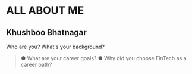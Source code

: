 # ALL ABOUT ME 
## Khushboo Bhatnagar 

Who are you? What's your background?
> ● What are your career goals?
> ● Why did you choose FinTech as a career path?

